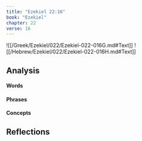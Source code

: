 ```yaml
---
title: "Ezekiel 22:16"
book: "Ezekiel"
chapter: 22
verse: 16
---
```

![[/Greek/Ezekiel/022/Ezekiel-022-016G.md#Text]]
![[/Hebrew/Ezekiel/022/Ezekiel-022-016H.md#Text]]

## Analysis

#### Words

#### Phrases

#### Concepts

## Reflections
